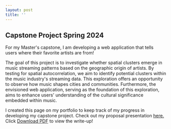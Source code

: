 ```yaml
---
layout: post
title: ''
---
```


## Capstone Project Spring 2024
For my Master's capstone, I am developing a web application that tells users where their favorite artists are from!

The goal of this project is to investigate whether spatial clusters emerge in music streaming patterns based on the geographic origin of artists. By testing for spatial autocorrelation, we aim to identify potential clusters within the music industry's streaming data. This exploration offers an opportunity to observe how music shapes cities and communities. Furthermore, the envisioned web application, serving as the foundation of this exploration, aims to enhance users' understanding of the cultural significance embedded within music.

I created this page on my portfolio to keep track of my progress in developing my capstone project. Check out my proposal presentation [here.](https://docs.google.com/presentation/d/1cZM6W2x7JJMW3yH4sMJKInBTNU3S4jOT1kwgyP2WsO0/edit?usp=sharing) Click [Download PDF](assets/img/projects/proj-3/writeup) to view the write-up!





